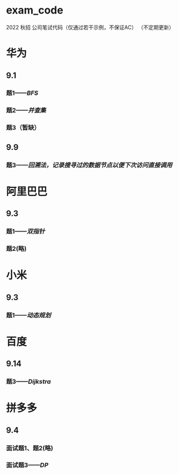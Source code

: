 # exam_code
2022 秋招 公司笔试代码（仅通过若干示例，不保证AC） （不定期更新）


# 华为
## 9.1 
### 题1——*BFS*
### 题2——*并查集*
### 题3（暂缺）
## 9.9
### 题3——*回溯法，记录搜寻过的数据节点以便下次访问直接调用*

# 阿里巴巴
## 9.3 
### 题1——*双指针*
### 题2(略)


# 小米
## 9.3 
### 题1——*动态规划*

# 百度
## 9.14 
### 题3——*Dijkstra*


# 拼多多
## 9.4 
### 面试题1、题2(略)
### 面试题3——*DP*
